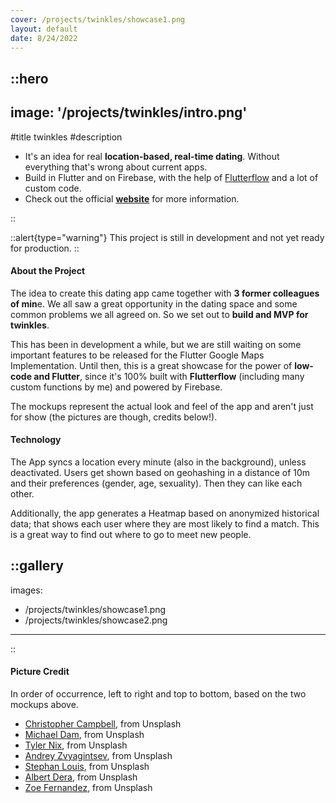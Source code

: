 ```yaml
---
cover: /projects/twinkles/showcase1.png
layout: default
date: 8/24/2022
---
```


::hero
---
image: '/projects/twinkles/intro.png'
---
#title
twinkles
#description
- It's an idea for real **location-based, real-time dating**. Without everything that's wrong about current apps.
- Build in Flutter and on Firebase, with the help of [Flutterflow](https://flutterflow.io) and a lot of custom code.
- Check out the official **[website](https://twinkles.rocks)** for more information.

::

::alert{type="warning"}
This project is still in development and not yet ready for production.
::

<h4>About the Project</h4>

The idea to create this dating app came together with **3 former colleagues of min**e. We all saw a great opportunity in the dating space and some common problems we all agreed on. So we set out to **build and MVP for twinkles**.

This has been in development a while, but we are still waiting on some important features to be released for the Flutter Google Maps Implementation. Until then, this is a great showcase for the power of **low-code and Flutter**, since it's 100% built with **Flutterflow** (including many custom functions by me) and powered by Firebase.

The mockups represent the actual look and feel of the app and aren't just for show (the pictures are though, credits below!).

<h4>Technology</h4>

The App syncs a location every minute (also in the background), unless deactivated. Users get shown based on geohashing in a distance of 10m and their preferences (gender, age, sexuality). Then they can like each other.

Additionally, the app generates a Heatmap based on anonymized historical data; that shows each user where they are most likely to find a match. This is a great way to find out where to go to meet new people.

::gallery
---
images:
- /projects/twinkles/showcase1.png
- /projects/twinkles/showcase2.png
---
::

<h4>Picture Credit</h4>
In order of occurrence, left to right and top to bottom, based on the two mockups above.

- [Christopher Campbell](https://unsplash.com/photos/rDEOVtE7vOs), from Unsplash
- [Michael Dam](https://unsplash.com/photos/mEZ3PoFGs_k), from Unsplash
- [Tyler Nix](https://unsplash.com/photos/X2YO8KFxgEM), from Unsplash
- [Andrey Zvyagintsev](https://unsplash.com/photos/x0c6vTO5ibA), from Unsplash
- [Stephan Louis](https://unsplash.com/photos/L3s5QySz5UM), from Unsplash
- [Albert Dera](https://unsplash.com/photos/ILip77SbmOE), from Unsplash
- [Zoe Fernandez](https://unsplash.com/photos/-zqoE7jnQgw), from Unsplash


